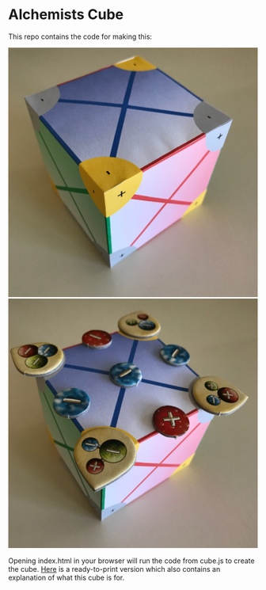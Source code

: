 # Alchemists Cube

This repo contains the code for making this:

![The finished cube](finalProduct/cube.jpg) ![The finished cube with Alchemists pieces on it](finalProduct/cubeWithPieces.jpg)

Opening index.html in your browser will run the code from cube.js to create the cube.
[Here](https://boardgamegeek.com/filepage/141895/alchemists-cube-v10) is a
ready-to-print version which also contains an explanation of what this cube is for.